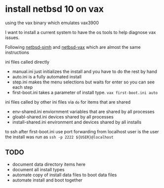 # install netbsd 10 on vax
using the vax binary which emulates vax3900

I want to install a current system to have the os tools to help diagnose vax issues.

Following [netbsd-simh](https://github.com/kernelzeroday/netbsd-simh)
and [netbsd-vax](https://www.netbsd.org/ports/vax/emulator-howto.html)
which are almost the same instructions

ini files called directly
* manual.ini just initializes the install and you have to do the rest by hand
* auto.ini is a fully automated install
* step.ini makes the menu selections but waits for enter so you can see each step
* first-boot.ini takes a parameter of install type. `vax first-boot.ini auto`

ini files called by other ini files via `do` for items that are shared
* env-shared.ini enviornment variables that are shared by all processes
* gloabl-shared.ini devices shared by all processes
* install-shared.ini environment and devices shared by all installs


to ssh after first-boot.ini use port forwarding from localhost
user is the user the install was run as
`ssh -p 2222 ${USER}@localhost`

## TODO

* document data directory items here
* document all install types
* automate copy of install data files to boot data files
* automate install and boot together 
